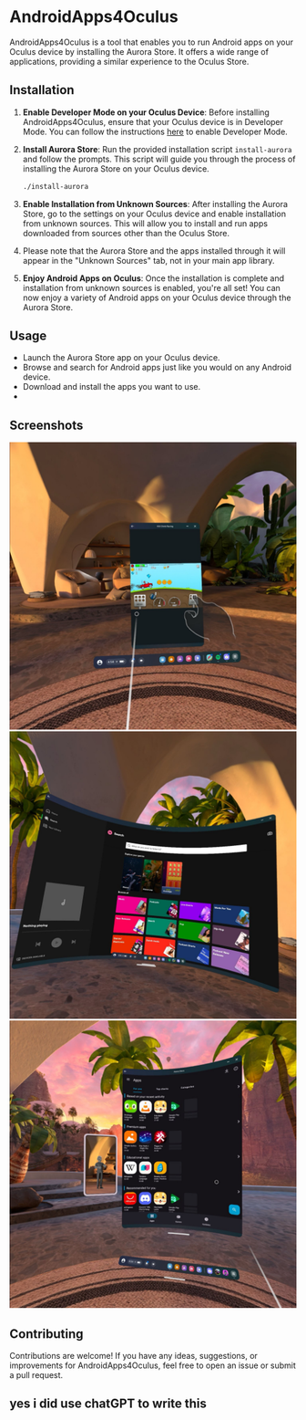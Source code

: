 # AndroidApps4Oculus

AndroidApps4Oculus is a tool that enables you to run Android apps on your Oculus device by installing the Aurora Store. It offers a wide range of applications, providing a similar experience to the Oculus Store.

## Installation

1. **Enable Developer Mode on your Oculus Device**: Before installing AndroidApps4Oculus, ensure that your Oculus device is in Developer Mode. You can follow the instructions [here](https://learn.adafruit.com/sideloading-on-oculus-quest/enable-developer-mode) to enable Developer Mode.

2. **Install Aurora Store**: Run the provided installation script `install-aurora` and follow the prompts. This script will guide you through the process of installing the Aurora Store on your Oculus device.

    ```bash
    ./install-aurora
    ```

3. **Enable Installation from Unknown Sources**: After installing the Aurora Store, go to the settings on your Oculus device and enable installation from unknown sources. This will allow you to install and run apps downloaded from sources other than the Oculus Store.
 
4. Please note that the Aurora Store and the apps installed through it will appear in the "Unknown Sources" tab, not in your main app library.

5. **Enjoy Android Apps on Oculus**: Once the installation is complete and installation from unknown sources is enabled, you're all set! You can now enjoy a variety of Android apps on your Oculus device through the Aurora Store.

## Usage

- Launch the Aurora Store app on your Oculus device.
- Browse and search for Android apps just like you would on any Android device.
- Download and install the apps you want to use.
- 
## Screenshots
![Image1](https://raw.githubusercontent.com/Matthiasklaasse/androidapps4octulus/main/screenshots/IMG_0032.JPG)
![Image2](https://raw.githubusercontent.com/Matthiasklaasse/androidapps4octulus/main/screenshots/IMG_0033.JPG)
![Image3](https://raw.githubusercontent.com/Matthiasklaasse/androidapps4octulus/main/screenshots/IMG_0034.JPG)

## Contributing

Contributions are welcome! If you have any ideas, suggestions, or improvements for AndroidApps4Oculus, feel free to open an issue or submit a pull request.

## yes i did use chatGPT to write this
